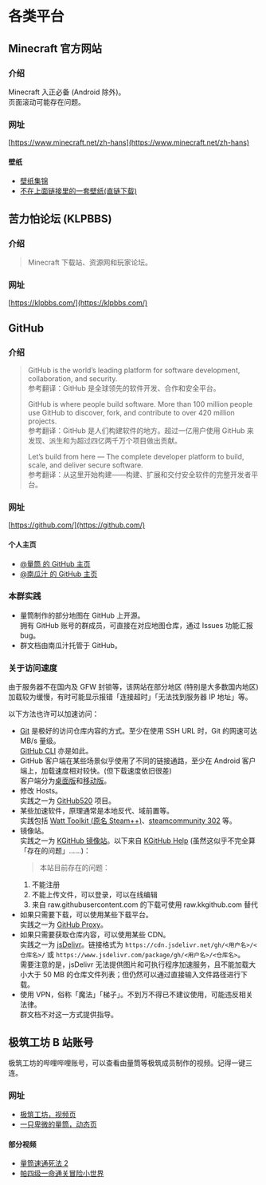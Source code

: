 # 各类平台

## Minecraft 官方网站

### 介绍

Minecraft 入正必备 (Android 除外)。  
页面滚动可能存在问题。

### 网址

[https://www.minecraft.net/zh-hans](https://www.minecraft.net/zh-hans)

#### 壁纸

- [壁纸集锦](https://www.minecraft.net/en-us/collectibles)
- [不在上面链接里的一套壁纸(直链下载)](https://www.minecraft.net/content/dam/games/minecraft/software/wallpaper_minecraft_soothing_scenes_2.zip)

## 苦力怕论坛 (KLPBBS)

### 介绍

> Minecraft 下载站、资源网和玩家论坛。

### 网址

[https://klpbbs.com/](https://klpbbs.com/)

## GitHub

### 介绍

> GitHub is the world’s leading platform for software development, collaboration, and security.  
  参考翻译：GitHub 是全球领先的软件开发、合作和安全平台。
>
> GitHub is where people build software. More than 100 million people use GitHub to discover, fork, and contribute to over 420 million projects.  
  参考翻译：GitHub 是人们构建软件的地方。超过一亿用户使用 GitHub 来发现、派生和为超过四亿两千万个项目做出贡献。
>
> Let’s build from here — The complete developer platform to build, scale, and deliver secure software.  
  参考翻译：从这里开始构建——构建、扩展和交付安全软件的完整开发者平台。

### 网址

[https://github.com/](https://github.com/)

#### 个人主页

- [@量筒 的 GitHub 主页](https://github.com/YZBWDLT)
- [@南瓜汁 的 GitHub 主页](https://github.com/PumpkinJui)

### 本群实践

- 量筒制作的部分地图在 GitHub 上开源。  
  拥有 GitHub 账号的群成员，可直接在对应地图仓库，通过 Issues 功能汇报 bug。
- 群文档由南瓜汁托管于 GitHub。

### 关于访问速度

由于服务器不在国内及 GFW 封锁等，该网站在部分地区 (特别是大多数国内地区) 加载较为缓慢，有时可能显示报错「连接超时」「无法找到服务器 IP 地址」等。

以下方法也许可以加速访问：

- [Git](https://git-scm.com/downloads) 是极好的访问仓库内容的方式。至少在使用 SSH URL 时，Git 的网速可达 MB/s 量级。  
  [GitHub CLI](https://cli.github.com/) 亦是如此。
- GitHub 客户端在某些场景似乎使用了不同的链接通路，至少在 Android 客户端上，加载速度相对较快。(但下载速度依旧很差)  
  客户端分为[桌面版](https://github.com/apps/desktop)和[移动版](https://github.com/mobile)。
- 修改 Hosts。  
  实践之一为 [GitHub520](https://github.com/521xueweihan/github520) 项目。
- 某些加速软件，原理通常是本地反代、域前置等。  
  实践包括 [Watt Toolkit (原名 Steam++)](https://steampp.net/)、[steamcommunity 302](https://www.dogfight360.com/blog/686/) 等。
- 镜像站。  
  实践之一为 [KGitHub 镜像站](https://kkgithub.com/)。以下来自 [KGitHub Help](https://help.kkgithub.com/questions/) (虽然这似乎不完全算「存在的问题」……)：  
  > 本站目前存在的问题：
    1. 不能注册
    2. 不能上传文件，可以登录，可以在线编辑
    3. 来自 raw.githubusercontent.com 的下载可使用 raw.kkgithub.com 替代
- 如果只需要下载，可以使用某些下载平台。  
  实践之一为 [GitHub Proxy](https://mirror.ghproxy.com/)。
- 如果只需要获取仓库内容，可以使用某些 CDN。  
  实践之一为 [jsDelivr](https://www.jsdelivr.com/)。链接格式为 `https://cdn.jsdelivr.net/gh/<用户名>/<仓库名>/` 或 `https://www.jsdelivr.com/package/gh/<用户名>/<仓库名>`。  
  需要注意的是，jsDelivr 无法提供图片和可执行程序加速服务，且不能加载大小大于 50 MB 的仓库文件列表；但仍然可以通过直接输入文件路径进行下载。
- 使用 VPN，俗称「魔法」「梯子」。不到万不得已不建议使用，可能违反相关法律。  
  群文档不对这一方式提供指导。

## 极筑工坊 B 站账号

极筑工坊的哔哩哔哩账号，可以查看由量筒等极筑成员制作的视频。记得一键三连。

### 网址

- [极筑工坊，视频页](https://space.bilibili.com/511010106/video)
- [一只卑微的量筒，动态页](https://space.bilibili.com/241650193/dynamic)

#### 部分视频

- [量筒速通死法 2](https://www.bilibili.com/video/BV11f4y1Z7dX/)
- [帕四级一命通关冒险小世界](https://www.bilibili.com/video/BV15HvWezEty/)
